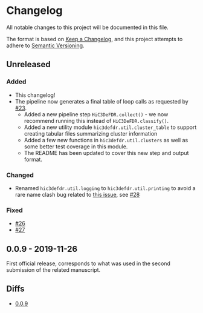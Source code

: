 # Changelog
All notable changes to this project will be documented in this file.

The format is based on [Keep a Changelog](https://keepachangelog.com/en/1.0.0/),
and this project attempts to adhere to [Semantic Versioning](https://semver.org/spec/v2.0.0.html).

## Unreleased

### Added
 - This changelog!
 - The pipeline now generates a final table of loop calls as requested by [#23](https://bitbucket.org/creminslab/hic3defdr/issues/23/pipeline-should-write-a-table-of-final).
    - Added a new pipeline step `HiC3DeFDR.collect()` - we now recommend running
      this instead of `HiC3DeFDR.classify()`.
    - Added a new utility module `hic3defdr.util.cluster_table` to support
      creating tabular files summarizing cluster information
    - Added a few new functions in `hic3defdr.util.clusters` as well as some
      better test coverage in this module.
    - The README has been updated to cover this new step and output format.

### Changed
 - Renamed `hic3defdr.util.logging` to `hic3defdr.util.printing` to avoid a rare
   name clash bug related to [this issue](https://github.com/pandas-dev/pandas/issues/10167),
   see [#28](https://bitbucket.org/creminslab/hic3defdr/issues/28/attributeerror-module-object-has-no)

### Fixed
 - [#26](https://bitbucket.org/creminslab/hic3defdr/issues/26/hic3defdr-util-lowesspy-179-runtimewarning)
 - [#27](https://bitbucket.org/creminslab/hic3defdr/issues/27/valueerror-could-not-convert-string-to)

## 0.0.9 - 2019-11-26

First official release, corresponds to what was used in the second submission of
the related manuscript.

## Diffs
- [0.0.9](https://bitbucket.org/creminslab/hic3defdr/src/0.0.9)
